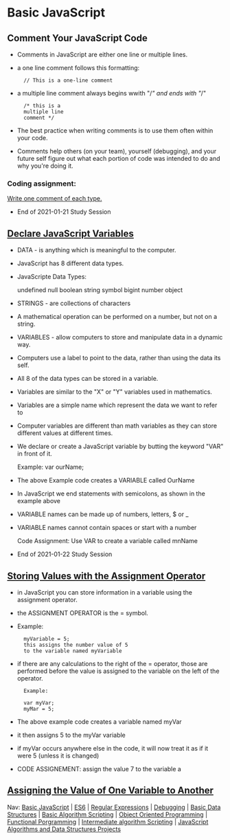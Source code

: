 # Basic JavaScript 
    
## Comment Your JavaScript Code 
* Comments in JavaScript are either one line or multiple lines. 
* a one line comment follows this formatting:

		// This is a one-line comment
		
* a multiple line comment always begins wwith "/*" and ends with "*/"

		/* this is a 
		multiple line
		comment */
		
* The best practice when writing comments is to use them often within your code. 
* Comments help others (on your team), yourself (debugging), and your future self figure out what each portion of code was intended to do and why you're doing it. 


### Coding assignment:  
[Write one comment of each type.](https://github.com/EO4wellness/T-I-L/blob/main/JavaScript/freecodecamp-exercises/01.1_comment-your-javascript-code.txt)
* End of 2021-01-21 Study Session 

## [Declare JavaScript Variables](https://www.freecodecamp.org/learn/javascript-algorithms-and-data-structures/basic-javascript/declare-javascript-variables)
* DATA - is anything which is meaningful to the computer. 
* JavaScript has 8 different data types.
*  JavaScripte Data Types:

	undefined
	null
	boolean
	string
	symbol
	bigint
	number 
	object 
* STRINGS - are collections of characters 
* A mathematical operation can be performed on a number, but not on a string.
* VARIABLES - allow computers to store and manipulate data in a dynamic way.
* Computers use a label to point to the data, rather than using the data its self.
* All 8 of the data types can be stored in a variable. 
* Variables are similar to the "X" or "Y" variables used in mathematics.
* Variables are a simple name which represent the data we want to refer to
* Computer variables are different than math variables as they can store different values at different times.
* We declare or create a JavaScript variable by butting the keyword "VAR" in front of it. 

	Example:
	var ourName; 
	
* The above Example code creates a VARIABLE called OurName
* In JavaScript we end statements with semicolons, as shown in the example above
* VARIABLE names can be made up of numbers, letters, $ or _
* VARIABLE names cannot contain spaces or start with a number 

	Code Assignment: Use VAR to create a variable called mnName
	
* End of 2021-01-22 Study Session 
	
## [Storing Values with the Assignment Operator](https://www.freecodecamp.org/learn/javascript-algorithms-and-data-structures/basic-javascript/storing-values-with-the-assignment-operator)
* in JavaScript you can store information in a variable using the assignment operator. 
* the ASSIGNMENT OPERATOR is the = symbol. 
* Example: 

		myVariable = 5; 
		this assigns the number value of 5
		to the variable named myVariable 
		
* if there are any calculations to the right of the = operator, those are performed before the value is assigned to the variable on the left of the operator. 

		Example:
		
		var myVar; 
		myMar = 5;
		
* The above example code creates a variable named myVar
* it then assigns 5 to the myVar variable 
* if myVar occurs anywhere else in the code, it will now treat it as if it were 5 (unless it is changed)
*	CODE ASSIGNEMENT:
		assign the value 7 to the variable a 


## [Assigning the Value of One Variable to Another](https://www.freecodecamp.org/learn/javascript-algorithms-and-data-structures/basic-javascript/assigning-the-value-of-one-variable-to-another)

Nav: [Basic JavaScript](https://github.com/EO4wellness/T-I-L/blob/main/JavaScript/freecodecamp-notes/01_Basic-JavaScript.md) | [ES6](https://github.com/EO4wellness/T-I-L/blob/main/JavaScript/freecodecamp-notes/02_ES6.md) | [Regular Expressions](https://github.com/EO4wellness/T-I-L/blob/main/JavaScript/freecodecamp-notes/03_Regular-Expressions.md) |  [Debugging](https://github.com/EO4wellness/T-I-L/blob/main/JavaScript/freecodecamp-notes/04_Debugging.md) | [Basic Data Structures](https://github.com/EO4wellness/T-I-L/blob/main/JavaScript/freecodecamp-notes/05_Basic-Data-Structures.md) | [Basic Algorithm Scripting](https://github.com/EO4wellness/T-I-L/blob/main/JavaScript/freecodecamp-notes/06_Basic-Algorithm-Scripting.md) |  [Object Oriented Programming](https://github.com/EO4wellness/T-I-L/blob/main/JavaScript/freecodecamp-notes/07_Object-Oriented-Programming.md) | [Functional Porgramming](https://github.com/EO4wellness/T-I-L/blob/main/JavaScript/freecodecamp-notes/08_Functional-Porgramming.md) | [Intermediate algorithm Scripting](https://github.com/EO4wellness/T-I-L/blob/main/JavaScript/freecodecamp-notes/09_Intermediate-Algorithm-Scripting.md) | [JavaScript Algorithms and Data Structures Projects](https://github.com/EO4wellness/T-I-L/blob/main/JavaScript/freecodecamp-notes/10_JavaScript-Algorithms-and-Data-Structures-Projects.md)
